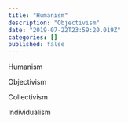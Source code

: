 ```yaml
---
title: "Humanism"
description: "Objectivism"
date: "2019-07-22T23:59:20.019Z"
categories: []
published: false
---
```


  

  

  

Humanism

Objectivism

Collectivism 

Individualism
